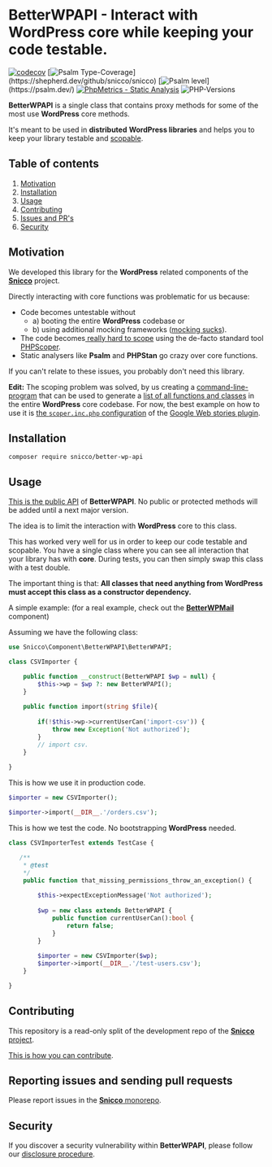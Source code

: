 # BetterWPAPI - Interact with WordPress core while keeping your code testable.

[![codecov](https://img.shields.io/badge/Coverage-100%25-success
)](https://codecov.io/gh/snicco/snicco)
[![Psalm Type-Coverage](https://shepherd.dev/github/snicco/snicco/coverage.svg?)](https://shepherd.dev/github/snicco/snicco)
[![Psalm level](https://shepherd.dev/github/snicco/snicco/level.svg?)](https://psalm.dev/)
[![PhpMetrics - Static Analysis](https://img.shields.io/badge/PhpMetrics-Static_Analysis-2ea44f)](https://snicco.github.io/snicco/phpmetrics/BetterWPAPI/index.html)
![PHP-Versions](https://img.shields.io/badge/PHP-%5E7.4%7C%5E8.0%7C%5E8.1-blue)

**BetterWPAPI** is a single class that contains proxy methods for some of the most use **WordPress** core methods.

It's meant to be used in **distributed** **WordPress libraries** and helps you to keep your library testable and
[scopable](https://github.com/humbug/php-scoper).

## Table of contents

1. [Motivation](#motivation)
2. [Installation](#installation)
3. [Usage](#usage)
4. [Contributing](#contributing)
5. [Issues and PR's](#reporting-issues-and-sending-pull-requests)
6. [Security](#security)

## Motivation

We developed this library for the **WordPress** related components of the
[**Snicco**](https://github.com/snicco/snicco) project.

Directly interacting with core functions was problematic for us because:

- Code becomes untestable without
    - a) booting the entire **WordPress** codebase or
    - b) using additional mocking frameworks ([mocking sucks](https://twitter.com/icooper/status/1036527957798412288)).
- The code becomes[ really hard to scope](https://github.com/humbug/php-scoper/issues/303) using the de-facto standard
  tool [PHPScoper](https://github.com/humbug/php-scoper).
- Static analysers like **Psalm** and **PHPStan** go crazy over core functions.

If you can't relate to these issues, you probably don't need this library.

**Edit:** The scoping problem was solved, by us creating
a [command-line-program](https://github.com/snicco/php-scoper-excludes) that can be used to generate
a [list of all functions and classes](https://github.com/snicco/php-scoper-wordpress-excludes/blob/master/generated/exclude-wordpress-functions.json)
in the entire **WordPress** core codebase. For now, the best example on how to use it
is [the `scoper.inc.php` configuration](https://github.com/GoogleForCreators/web-stories-wp/blob/main/scoper.inc.php#L13)
of the [Google Web stories plugin](https://github.com/GoogleForCreators/web-stories-wp).

## Installation

```shell
composer require snicco/better-wp-api
```

## Usage

[This is the public API](https://github.com/snicco/better-wp-api/blob/master/src/BetterWPAPI.php#L36) of
**BetterWPAPI**. No public or protected methods will be added until a next major version.

The idea is to limit the interaction with **WordPress** core to this class.

This has worked very well for us in order to keep our code testable and scopable. You have a single class where you can
see all interaction that your library has with **core**. During tests, you can then simply swap this class with a test
double.

The important thing is that: **All classes that need anything from WordPress must accept this class as a constructor
dependency.**

A simple example: (for a real example, check out the 
[**BetterWPMail**](https://github.com/snicco/snicco/blob/licensing-and-docs/src/Snicco/Component/better-wp-mail/src/WPMailAPI.php)
component)

Assuming we have the following class:

```php
use Snicco\Component\BetterWPAPI\BetterWPAPI;

class CSVImporter {

    public function __construct(BetterWPAPI $wp = null) {
        $this->wp = $wp ?: new BetterWPAPI();
    }
    
    public function import(string $file){
    
        if(!$this->wp->currentUserCan('import-csv')) {
            throw new Exception('Not authorized');
        }
        // import csv.
    }
    
}
```

This is how we use it in production code.

```php
$importer = new CSVImporter();

$importer->import(__DIR__.'/orders.csv');
```

This is how we test the code. No bootstrapping **WordPress** needed.

```php 
class CSVImporterTest extends TestCase {

   /**
    * @test
    */
    public function that_missing_permissions_throw_an_exception() {
        
        $this->expectExceptionMessage('Not authorized');
        
        $wp = new class extends BetterWPAPI {
            public function currentUserCan():bool {
                return false;
            }
        }
        
        $importer = new CSVImporter($wp);
        $importer->import(__DIR__.'/test-users.csv');
    }

}

```

## Contributing

This repository is a read-only split of the development repo of the [**Snicco** project](https://github.com/snicco/snicco).

[This is how you can contribute](https://github.com/snicco/snicco/blob/master/CONTRIBUTING.md).

## Reporting issues and sending pull requests

Please report issues in the
[**Snicco** monorepo](https://github.com/snicco/snicco/blob/master/CONTRIBUTING.md##using-the-issue-tracker).

## Security

If you discover a security vulnerability within **BetterWPAPI**, please follow
our [disclosure procedure](https://github.com/snicco/snicco/blob/master/SECURITY.md).
